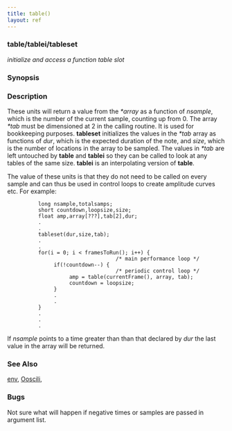 ```yaml
---
title: table()
layout: ref
---
```


### table/tablei/tableset

*initialize and access a function table slot*  
  

### Synopsis

### Description

These units will return a value from the *\*array* as a function of
*nsample*, which is the number of the current sample, counting up from
0. The array *\*tab* must be dimensioned at 2 in the calling routine. It
is used for bookkeeping purposes. **tableset** initializes the values in
the *\*tab* array as functions of *dur*, which is the expected duration
of the note, and *size*, which is the number of locations in the array
to be sampled. The values in *\*tab* are left untouched by **table** and
**tablei** so they can be called to look at any tables of the same size.
**tablei** is an interpolating version of **table**.

The value of these units is that they do not need to be called on every
sample and can thus be used in control loops to create amplitude curves
etc. For example:

``` 
          long nsample,totalsamps;
          short countdown,loopsize,size;
          float amp,array[???],tab[2],dur;
          .
          .
          tableset(dur,size,tab);
          .
          .
          for(i = 0; i < framesToRun(); i++) {
                                   /* main performance loop */
               if(!countdown--) {
                                   /* periodic control loop */
                    amp = table(currentFrame(), array, tab);
                    countdown = loopsize;
               }
               .
               .
          }
          .
          .
          .
```

If *nsample* points to a time greater than than that declared by *dur*
the last value in the array will be returned.

### See Also

[env](evp.html), [Ooscili](Ooscil.html),

### Bugs

Not sure what will happen if negative times or samples are passed in
argument list.
